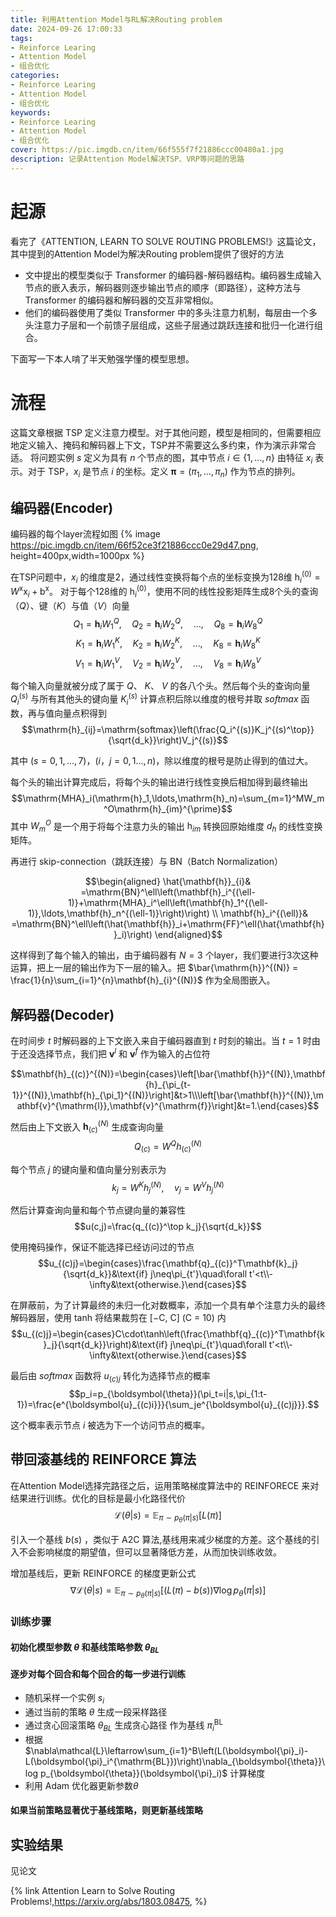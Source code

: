 ```yaml
---
title: 利用Attention Model与RL解决Routing problem
date: 2024-09-26 17:00:33
tags: 
- Reinforce Learing
- Attention Model
- 组合优化
categories:
- Reinforce Learing
- Attention Model
- 组合优化
keywords:
- Reinforce Learing
- Attention Model
- 组合优化
cover: https://pic.imgdb.cn/item/66f555f7f21886ccc00480a1.jpg
description: 记录Attention Model解决TSP、VRP等问题的思路
---
```

# 起源
看完了《ATTENTION, LEARN TO SOLVE ROUTING PROBLEMS!》这篇论文，其中提到的Attention Model为解决Routing problem提供了很好的方法
- 文中提出的模型类似于 Transformer 的编码器-解码器结构。编码器生成输入节点的嵌入表示，解码器则逐步输出节点的顺序（即路径），这种方法与 Transformer 的编码器和解码器的交互非常相似。
- 他们的编码器使用了类似 Transformer 中的多头注意力机制，每层由一个多头注意力子层和一个前馈子层组成，这些子层通过跳跃连接和批归一化进行组合。

下面写一下本人啃了半天勉强学懂的模型思想。
# 流程
这篇文章根据 TSP 定义注意力模型。对于其他问题，模型是相同的，但需要相应地定义输入、掩码和解码器上下文，TSP并不需要这么多约束，作为演示非常合适。
将问题实例 $s$ 定义为具有 $n$ 个节点的图，其中节点 $i\in\{1,\ldots,n\}$ 由特征 $x_i$ 表示。对于 TSP，$x_i$ 是节点 $i$ 的坐标。定义 $\boldsymbol{\pi} = (\pi_1,\ldots,\pi_n)$ 作为节点的排列。

## 编码器(Encoder)
编码器的每个layer流程如图
{% image https://pic.imgdb.cn/item/66f52ce3f21886ccc0e29d47.png, height=400px,width=1000px %}

在TSP问题中，$x_i$ 的维度是2，通过线性变换将每个点的坐标变换为128维 $\mathrm{h}_i^{(0)}=W^\mathrm{x}\mathrm{x}_i+\mathrm{b}^\mathrm{x}$。
对于每个128维的 $\mathrm{h}_i^{(0)}$，使用不同的线性投影矩阵生成8个头的查询（$Q$）、键（$K$）与值（$V$）向量
$$Q_1=\mathbf{h}_iW_1^Q,\quad Q_2=\mathbf{h}_iW_2^Q,\quad\ldots,\quad Q_8=\mathbf{h}_iW_8^Q$$
$$K_1=\mathbf{h}_iW_1^K,\quad K_2=\mathbf{h}_iW_2^K,\quad\ldots,\quad K_8=\mathbf{h}_iW_8^K$$
$$V_1=\mathbf{h}_iW_1^V,\quad V_2=\mathbf{h}_iW_2^V,\quad\ldots,\quad V_8=\mathbf{h}_iW_8^V$$

每个输入向量就被分成了属于 $Q$、 $K$、 $V$ 的各八个头。然后每个头的查询向量 $Q_{i}^{(s)}$ 与所有其他头的键向量 $K_{i}^{(s)}$ 计算点积后除以维度的根号并取 $softmax$ 函数，再与值向量点积得到
$$\mathrm{h}_{ij}=\mathrm{softmax}\left(\frac{Q_i^{(s)}K_j^{(s)^\top}}{\sqrt{d_k}}\right)V_j^{(s)}$$

其中 $(s=0,1,...,7)$，$(i，j=0,1...,n)$，除以维度的根号是防止得到的值过大。

每个头的输出计算完成后，将每个头的输出进行线性变换后相加得到最终输出
$$\mathrm{MHA}_i(\mathrm{h}_1,\ldots,\mathrm{h}_n)=\sum_{m=1}^MW_m^O\mathrm{h}_{im}^{\prime}$$
其中 $W_{m}^{O}$ 是一个用于将每个注意力头的输出 $\mathrm{h}_{im}$ 转换回原始维度 $d_h$ 的线性变换矩阵。

再进行 skip-connection（跳跃连接）与 BN（Batch Normalization）

$$\begin{aligned}
\hat{\mathbf{h}}_{i}& =\mathrm{BN}^\ell\left(\mathbf{h}_i^{(\ell-1)}+\mathrm{MHA}_i^\ell\left(\mathbf{h}_1^{(\ell-1)},\ldots,\mathbf{h}_n^{(\ell-1)}\right)\right) \\
\mathbf{h}_i^{(\ell)}& =\mathrm{BN}^\ell\left(\hat{\mathbf{h}}_i+\mathrm{FF}^\ell(\hat{\mathbf{h}}_i)\right)
\end{aligned}$$

这样得到了每个输入的输出，由于编码器有 $N=3$ 个layer，我们要进行3次这种运算，把上一层的输出作为下一层的输入。把 $\bar{\mathrm{h}}^{(N)} = \frac{1}{n}\sum_{i=1}^{n}\mathbf{h}_{i}^{(N)}$ 作为全局图嵌入。

## 解码器(Decoder)
在时间步 $t$ 时解码器的上下文嵌入来自于编码器直到 $t$ 时刻的输出。当 $t=1$ 时由于还没选择节点，我们把 $\mathbf{v}^{l}$ 和 $\mathbf{v}^{f}$ 作为输入的占位符

$$\mathbf{h}_{(c)}^{(N)}=\begin{cases}\left[\bar{\mathbf{h}}^{(N)},\mathbf{h}_{\pi_{t-1}}^{(N)},\mathbf{h}_{\pi_1}^{(N)}\right]&t>1\\\left[\bar{\mathbf{h}}^{(N)},\mathbf{v}^{\mathrm{l}},\mathbf{v}^{\mathrm{f}}\right]&t=1.\end{cases}$$

然后由上下文嵌入 $\mathbf{h}_{(c)}^{(N)}$ 生成查询向量
$$Q_{(c)}=W^Qh_{(c)}^{(N)}$$

每个节点 $j$ 的键向量和值向量分别表示为
$$k_j=W^Kh_j^{(N)},\quad v_j=W^Vh_j^{(N)}$$

然后计算查询向量和每个节点键向量的兼容性
$$u(c,j)=\frac{q_{(c)}^\top k_j}{\sqrt{d_k}}$$

使用掩码操作，保证不能选择已经访问过的节点
$$u_{(c)j}=\begin{cases}\frac{\mathbf{q}_{(c)}^T\mathbf{k}_j}{\sqrt{d_k}}&\text{if} j\neq\pi_{t'}\quad\forall t'<t\\-\infty&\text{otherwise.}\end{cases}$$

在屏蔽前，为了计算最终的未归一化对数概率，添加一个具有单个注意力头的最终解码器层，使用 tanh 将结果裁剪在 [−C, C] (C = 10) 内
$$u_{(c)j}=\begin{cases}C\cdot\tanh\left(\frac{\mathbf{q}_{(c)}^T\mathbf{k}_j}{\sqrt{d_k}}\right)&\text{if} j\neq\pi_{t'}\quad\forall t'<t\\-\infty&\text{otherwise.}\end{cases}$$

最后由 $softmax$ 函数将 $u_{(c)j}$ 转化为选择节点的概率
$$p_i=p_{\boldsymbol{\theta}}(\pi_t=i|s,\pi_{1:t-1})=\frac{e^{\boldsymbol{u}_{(c)i}}}{\sum_je^{\boldsymbol{u}_{(c)j}}}.$$

这个概率表示节点 $i$ 被选为下一个访问节点的概率。

## 带回滚基线的 REINFORCE 算法

在Attention Model选择完路径之后，运用策略梯度算法中的 REINFORECE 来对结果进行训练。优化的目标是最小化路径代价
$$\mathcal{L}(\theta|s)=\mathbb{E}_{\pi\sim p_\theta(\pi|s)}[L(\pi)]$$

引入一个基线 $b(s)$ ，类似于 A2C 算法,基线用来减少梯度的方差。这个基线的引入不会影响梯度的期望值，但可以显著降低方差，从而加快训练收敛。

增加基线后，更新 REINFORCE 的梯度更新公式
$$\nabla\mathcal{L}(\theta|s)=\mathbb{E}_{\pi\sim p_\theta(\pi|s)}\left[(L(\pi)-b(s))\nabla\log p_\theta(\pi|s)\right]$$

### 训练步骤
#### 初始化模型参数 $θ$ 和基线策略参数 $θ_{BL}$
#### 逐步对每个回合和每个回合的每一步进行训练
- 随机采样一个实例 $s_i$
- 通过当前的策略 $θ$ 生成一段采样路径
- 通过贪心回滚策略 $θ_{BL}$ 生成贪心路径 作为基线 $\pi_{i}^{\mathrm{BL}}$
- 根据 $\nabla\mathcal{L}\leftarrow\sum_{i=1}^B\left(L(\boldsymbol{\pi}_i)-L(\boldsymbol{\pi}_i^{\mathrm{BL}})\right)\nabla_{\boldsymbol{\theta}}\log p_{\boldsymbol{\theta}}(\boldsymbol{\pi}_i)$ 计算梯度
- 利用 Adam 优化器更新参数$θ$
#### 如果当前策略显著优于基线策略，则更新基线策略

## 实验结果
见论文

{% link Attention Learn to Solve Routing Problems!,https://arxiv.org/abs/1803.08475, %}

​
 